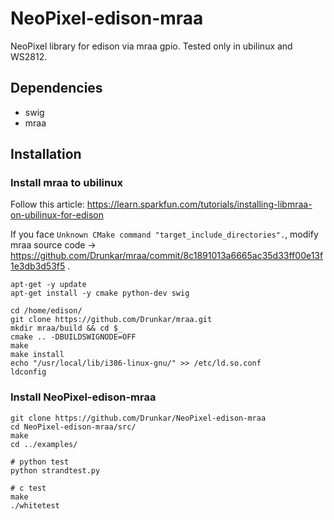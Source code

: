 # NeoPixel-edison-mraa

NeoPixel library for edison via mraa gpio.
Tested only in ubilinux and WS2812.

## Dependencies

* swig
* mraa

## Installation

### Install mraa to ubilinux

Follow this article: https://learn.sparkfun.com/tutorials/installing-libmraa-on-ubilinux-for-edison

If you face ``Unknown CMake command "target_include_directories".``, modify mraa source code -> https://github.com/Drunkar/mraa/commit/8c1891013a6665ac35d33ff00e13f1e3db3d53f5 .

```
apt-get -y update
apt-get install -y cmake python-dev swig

cd /home/edison/
git clone https://github.com/Drunkar/mraa.git
mkdir mraa/build && cd $_
cmake .. -DBUILDSWIGNODE=OFF
make
make install
echo "/usr/local/lib/i386-linux-gnu/" >> /etc/ld.so.conf
ldconfig
```

### Install NeoPixel-edison-mraa

```
git clone https://github.com/Drunkar/NeoPixel-edison-mraa
cd NeoPixel-edison-mraa/src/
make
cd ../examples/

# python test
python strandtest.py

# c test
make
./whitetest
```